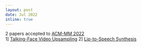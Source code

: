 ```yaml
---
layout: post
date: Jul 2022
inline: true
---
```


2 papers accepted to <a href="https://2022.acmmm.org">ACM-MM 2022</a>
<br> 1] [Talking-Face Video Upsampling](https://arxiv.org/pdf/2208.08118.pdf)  2] [Lip-to-Speech Synthesis](https://arxiv.org/pdf/2209.00642.pdf) 